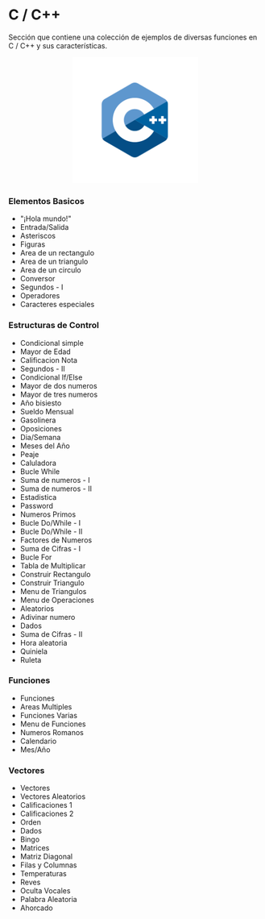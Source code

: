 # C / C++
Sección que contiene una colección de ejemplos de diversas funciones en C / C++ y sus características.

<p align="center"><img src="c-logo.png" width="250" height="250"></p>

### Elementos Basicos
* "¡Hola mundo!"
* Entrada/Salida
* Asteriscos
* Figuras
* Area de un rectangulo
* Area de un triangulo
* Area de un circulo
* Conversor
* Segundos - I
* Operadores
* Caracteres especiales

### Estructuras de Control
* Condicional simple
* Mayor de Edad
* Calificacion Nota
* Segundos - II
* Condicional If/Else
* Mayor de dos numeros
* Mayor de tres numeros
* Año bisiesto
* Sueldo Mensual
* Gasolinera
* Oposiciones
* Dia/Semana
* Meses del Año
* Peaje
* Caluladora
* Bucle While
* Suma de numeros - I
* Suma de numeros - II
* Estadistica
* Password
* Numeros Primos
* Bucle Do/While - I
* Bucle Do/While - II
* Factores de Numeros
* Suma de Cifras - I
* Bucle For
* Tabla de Multiplicar
* Construir Rectangulo
* Construir Triangulo
* Menu de Triangulos
* Menu de Operaciones
* Aleatorios
* Adivinar numero
* Dados
* Suma de Cifras - II
* Hora aleatoria
* Quiniela
* Ruleta

### Funciones
* Funciones
* Areas Multiples
* Funciones Varias
* Menu de Funciones
* Numeros Romanos
* Calendario
* Mes/Año

### Vectores
* Vectores
* Vectores Aleatorios
* Calificaciones 1
* Calificaciones 2
* Orden
* Dados
* Bingo
* Matrices
* Matriz Diagonal
* Filas y Columnas
* Temperaturas
* Reves
* Oculta Vocales
* Palabra Aleatoria
* Ahorcado
